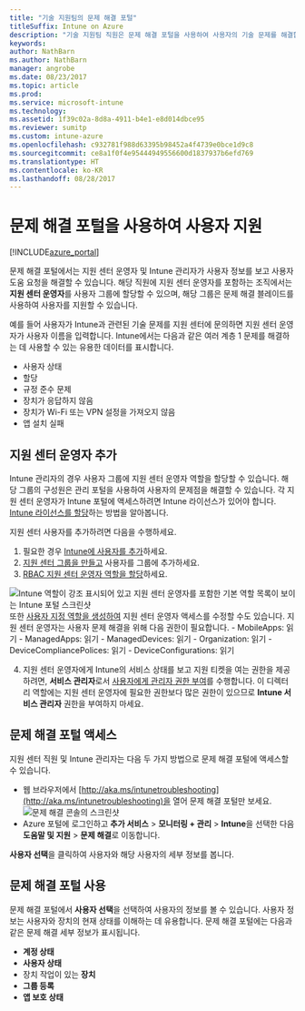 ```yaml
---
title: "기술 지원팀의 문제 해결 포털"
titleSuffix: Intune on Azure
description: "기술 지원팀 직원은 문제 해결 포털을 사용하여 사용자의 기술 문제를 해결합니다."
keywords: 
author: NathBarn
ms.author: NathBarn
manager: angrobe
ms.date: 08/23/2017
ms.topic: article
ms.prod: 
ms.service: microsoft-intune
ms.technology: 
ms.assetid: 1f39c02a-8d8a-4911-b4e1-e8d014dbce95
ms.reviewer: sumitp
ms.custom: intune-azure
ms.openlocfilehash: c932781f988d63395b98452a4f4739e0bce1d9c8
ms.sourcegitcommit: ce8a1f0f4e95444949556600d1837937b6efd769
ms.translationtype: HT
ms.contentlocale: ko-KR
ms.lasthandoff: 08/28/2017
---
```

# <a name="use-the-troubleshooting-portal-to-help-users"></a>문제 해결 포털을 사용하여 사용자 지원

[!INCLUDE[azure_portal](./includes/azure_portal.md)]

문제 해결 포털에서는 지원 센터 운영자 및 Intune 관리자가 사용자 정보를 보고 사용자 도움 요청을 해결할 수 있습니다. 해당 직원에 지원 센터 운영자를 포함하는 조직에서는 **지원 센터 운영자**를 사용자 그룹에 할당할 수 있으며, 해당 그룹은 문제 해결 블레이드를 사용하여 사용자를 지원할 수 있습니다.

예를 들어 사용자가 Intune과 관련된 기술 문제를 지원 센터에 문의하면 지원 센터 운영자가 사용자 이름을 입력합니다. Intune에서는 다음과 같은 여러 계층 1 문제를 해결하는 데 사용할 수 있는 유용한 데이터를 표시합니다.
- 사용자 상태
- 할당
- 규정 준수 문제
- 장치가 응답하지 않음
-   장치가 Wi-Fi 또는 VPN 설정을 가져오지 않음
-   앱 설치 실패

## <a name="add-help-desk-operators"></a>지원 센터 운영자 추가
Intune 관리자의 경우 사용자 그룹에 지원 센터 운영자 역할을 할당할 수 있습니다. 해당 그룹의 구성원은 관리 포털을 사용하여 사용자의 문제점을 해결할 수 있습니다. 각 지원 센터 운영자가 Intune 포털에 액세스하려면 Intune 라이선스가 있어야 합니다. [Intune 라이선스를 할당](licenses-assign.md)하는 방법을 알아봅니다.

지원 센터 사용자를 추가하려면 다음을 수행하세요.
1. 필요한 경우 [Intune에 사용자를 추가](users-add.md)하세요.
2. [지원 센터 그룹을 만들고](groups-add.md) 사용자를 그룹에 추가하세요.
3. [RBAC 지원 센터 운영자 역할을 할당](role-based-access-control.md#built-in-roles)하세요.

  ![Intune 역할이 강조 표시되어 있고 지원 센터 운영자를 포함한 기본 역할 목록이 보이는 Intune 포털 스크린샷](./media/help-desk-user-add.png) 또한 [사용자 지정 역할을 생성하여](role-based-access-control.md#custom-roles) 지원 센터 운영자 액세스를 수정할 수도 있습니다.  지원 센터 운영자는 사용자 문제 해결을 위해 다음 권한이 필요합니다.
    - MobileApps: 읽기
    - ManagedApps: 읽기
    - ManagedDevices: 읽기
    - Organization: 읽기
    - DeviceCompliancePolices: 읽기
    - DeviceConfigurations: 읽기

4. 지원 센터 운영자에게 Intune의 서비스 상태를 보고 지원 티켓을 여는 권한을 제공하려면, **서비스 관리자**로서 [사용자에게 관리자 권한 부여](https://docs.microsoft.com/azure/active-directory/active-directory-users-assign-role-azure-portal)를 수행합니다. 이 디렉터리 역할에는 지원 센터 운영자에 필요한 권한보다 많은 권한이 있으므로 **Intune 서비스 관리자** 권한을 부여하지 마세요.

## <a name="access-the-troubleshooting-portal"></a>문제 해결 포털 액세스

지원 센터 직원 및 Intune 관리자는 다음 두 가지 방법으로 문제 해결 포털에 액세스할 수 있습니다.
- 웹 브라우저에서 [http://aka.ms/intunetroubleshooting](http://aka.ms/intunetroubleshooting)을 열어 문제 해결 포털만 보세요.
  ![문제 해결 콘솔의 스크린샷](./media/help-desk-console.png)
- Azure 포털에 로그인하고 **추가 서비스** > **모니터링 + 관리** > **Intune**을 선택한 다음 **도움말 및 지원** > **문제 해결**로 이동합니다.

**사용자 선택**을 클릭하여 사용자와 해당 사용자의 세부 정보를 봅니다.

## <a name="use-the-troubleshooting-portal"></a>문제 해결 포털 사용

문제 해결 포털에서 **사용자 선택**을 선택하여 사용자의 정보를 볼 수 있습니다. 사용자 정보는 사용자와 장치의 현재 상태를 이해하는 데 유용합니다. 문제 해결 포털에는 다음과 같은 문제 해결 세부 정보가 표시됩니다.
- **계정 상태**
- **사용자 상태**
- 장치 작업이 있는 **장치**
- **그룹 등록**
- **앱 보호 상태**
